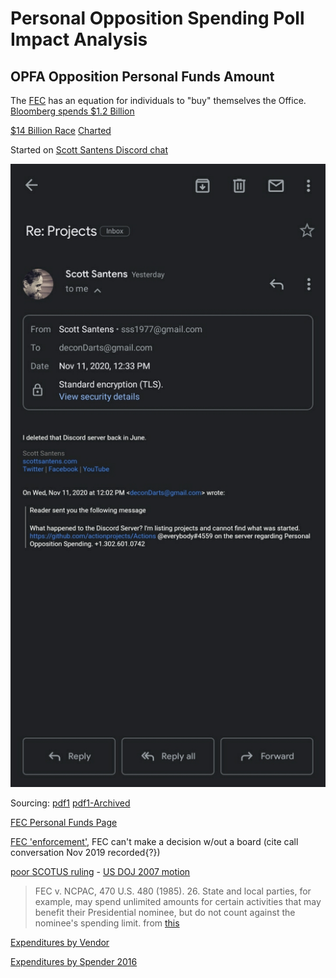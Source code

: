 # Personal Opposition Spending Poll Impact Analysis
<!--#todo+todo source "equation"-->
## OPFA Opposition Personal Funds Amount

The [FEC](https://FEC.gov) has an equation for individuals to "buy" themselves the Office. [Bloomberg spends $1.2 Billion](https://www.news4jax.com/news/politics/2020/11/14/bloombergs-big-spending-struggles-to-sway-election-outcomes/)

[$14 Billion Race](https://www.opensecrets.org/news/2020/10/cost-of-2020-election-14billion-update) [Charted](https://www.opensecrets.org/elections-overview/cost-of-election?display=T)

Started on [Scott Santens Discord chat](https://www.reddit.com/r/ScottSantens/comments/f3ehx6/join_the_scott_santens_discord_server/)

![Scott Deletes the Disco](actions/pages/2020/_assets-2020/Screenshot_20201112-130233_Gmail.jpg "Deleted in June 2020")

Sourcing:
[pdf1](https://www.fec.gov/resources/legal-resources/rulemakings/nprm/millionaire_amend/fr68n017p03969.pdf) [pdf1-Archived](https://web.archive.org/web/20201116184504/https://www.fec.gov/resources/legal-resources/rulemakings/nprm/millionaire_amend/fr68n017p03969.pdf)

[FEC Personal Funds Page](https://www.fec.gov/help-candidates-and-committees/candidate-taking-receipts/using-personal-funds-candidate/)

[FEC 'enforcement'](https://www.latimes.com/politics/story/2020-08-05/federal-election-commission-camapign-finance-enforcement), FEC can't make a decision w/out a board (cite call conversation Nov 2019 recorded{?})

[poor SCOTUS ruling](https://www.theguardian.com/us-news/2020/jan/21/citizens-united-v-fec-supreme-court-ruling-billionares) - <!--#todo+todo challenge-->
[US DOJ 2007 motion](https://www.justice.gov/osg/brief/davis-v-fec-response-motion-dismiss-or-affirm)

> FEC v. NCPAC, 470 U.S. 480 (1985). 26. State and local parties, for example, may spend unlimited amounts for certain activities that may benefit their Presidential nominee, but do not count against the nominee's spending limit.
from [this](https://transition.fec.gov/info/chtwo.htm)

[Expenditures by Vendor](https://www.opensecrets.org/campaign-expenditures)

[Expenditures by Spender 2016](https://www.opensecrets.org/dark-money/top-election-spenders)
